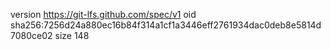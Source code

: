 version https://git-lfs.github.com/spec/v1
oid sha256:7256d24a880ec16b84f314a1cf1a3446eff2761934dac0deb8e5814d7080ce02
size 148
